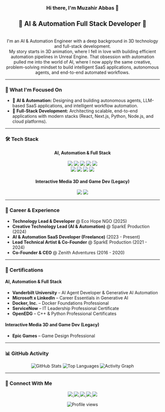 ### <div align="center">Hi there, I'm Muzahir Abbas 👋</div>

<h2><div align="center">🤖 AI & Automation Full Stack Developer 🚀</div></h2>

<div align="center">
  <br>
  I'm an AI & Automation Engineer with a deep background in 3D technology and full-stack development. 
  <br>
  My story starts in 3D animation, where I fell in love with building efficient automation pipelines in Unreal Engine. That obsession with automation pulled me into the world of AI, where I now apply the same creative, problem-solving mindset to build intelligent SaaS applications, autonomous agents, and end-to-end automated workflows.
</div>

---

### 🎯 What I'm Focused On

* 🤖 **AI & Automation:** Designing and building autonomous agents, LLM-based SaaS applications, and intelligent workflow automation.
* 🧩 **Full-Stack Development:** Architecting scalable, end-to-end applications with modern stacks (React, Next.js, Python, Node.js, and cloud platforms).

---

### 🛠️ Tech Stack

#### <div align="center">AI, Automation & Full Stack</div>
<p align="center">
  <img src="https://img.shields.io/badge/Python-3670A0?style=for-the-badge&logo=python&logoColor=ffdd54"/>
  <img src="https://img.shields.io/badge/React-20232A?style=for-the-badge&logo=react&logoColor=61DAFB"/>
  <img src="https://img.shields.io/badge/Next.js-000000?style=for-the-badge&logo=nextdotjs&logoColor=white"/>
  <img src="https://img.shields.io/badge/Node.js-339933?style=for-the-badge&logo=nodedotjs&logoColor=white"/>
  <img src="https://img.shields.io/badge/Django-092E20?style=for-the-badge&logo=django&logoColor=green"/>
  <br>
  <img src="https://img.shields.io/badge/Gemini-4285F4?style=for-the-badge&logo=google&logoColor=white"/>
  <img src="https://img.shields.io/badge/Firebase-FFCA28?style=for-the-badge&logo=firebase&logoColor=black"/>
  <img src="https://img.shields.io/badge/Docker-2496ED?style=for-the-badge&logo=docker&logoColor=white"/>
  <img src="https://img.shields.io/badge/Git-F05032?style=for-the-badge&logo=git&logoColor=white"/>
</p>

#### <div align="center">Interactive Media 3D and Game Dev (Legacy)</div>
<p align="center">
  <img src="https://img.shields.io/badge/Unreal%20Engine-000000?style=for-the-badge&logo=unrealengine&logoColor=white"/>
  <img src="https://img.shields.io/badge/Blender-F5792A?style=for-the-badge&logo=blender&logoColor=white"/>
</p>

---

### 💼 Career & Experience

* **Technology Lead & Developer** @ Eco Hope NGO (2025)
* **Creative Technology Lead (AI & Automation)** @ SparkE Production (2024)
* **AI & Automation SaaS Developer (Freelance)** (2023 - Present)
* **Lead Technical Artist & Co-Founder** @ SparkE Production (2021 - 2024)
* **Co-Founder & CEO** @ Zenith Adventures (2016 - 2020)

---

### 🧾 Certifications

#### AI, Automation & Full Stack
* **Vanderbilt University** – AI Agent Developer & Generative AI Automation
* **Microsoft x LinkedIn** – Career Essentials in Generative AI
* **Docker, Inc.** – Docker Foundations Professional
* **ServiceNow** – IT Leadership Professional Certificate
* **OpenEDG** – C++ & Python Professional Certificates

#### Interactive Media 3D and Game Dev (Legacy)
* **Epic Games** – Game Design Professional

---

### 📊 GitHub Activity

<div align="center">
  <img src="https://github-readme-stats.vercel.app/api?username=muzahirabbas&show_icons=true&theme=tokyonight&count_private=true&hide_border=true&include_all_commits=true" alt="GitHub Stats" />
  <img src="https://github-readme-stats.vercel.app/api/top-langs/?username=muzahirabbas&layout=compact&theme=tokyonight&hide_border=true&include_all_commits=true" alt="Top Languages" />
  <img src="https://github-readme-activity-graph.vercel.app/graph?username=muzahirabbas&theme=tokyonight&hide_border=true" alt="Activity Graph"/>
</div>

---

### 🔗 Connect With Me

<p align="center">
  <a href="https://swissarmyknife.pages.dev" target="_blank">
    <img src="https://img.shields.io/badge/Portfolio-000000?style=for-the-badge&logo=About.me&logoColor=white"/>
  </a>
  <a href="https://linkedin.com/in/muzahirabbas14" target="_blank">
    <img src="https://img.shields.io/badge/LinkedIn-0077B5?style=for-the-badge&logo=linkedin&logoColor=white"/>
  </a>
  <a href="httpsG://github.com/muzahirabbas" target="_blank">
    <img src="https://img.shields.io/badge/GitHub-171515?style=for-the-badge&logo=github&logoColor=white"/>
  </a>
  <a href="mailto:muxahirabbas247@gmail.com">
    <img src="https://img.shields.io/badge/Gmail-D14836?style=for-the-badge&logo=gmail&logoColor=white"/>
  </a>
  <a href="https://discord.gg/ywQm3h3g39" target="_blank">
    <img src="https://img.shields.io/badge/Discord-5865F2?style=for-the-badge&logo=discord&logoColor=white"/>
  </a>
</p>

<div align="center">
  <img src="https://komarev.com/ghpvc/?username=muzahirabbas&label=PROFILE+VIEWS&style=flat-square&color=blueviolet" alt="Profile views"/>
</div>
